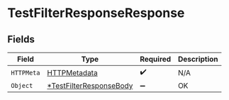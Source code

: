 # TestFilterResponseResponse


## Fields

| Field                                                  | Type                                                   | Required                                               | Description                                            |
| ------------------------------------------------------ | ------------------------------------------------------ | ------------------------------------------------------ | ------------------------------------------------------ |
| `HTTPMeta`                                             | [HTTPMetadata](./httpmetadata.md)                      | :heavy_check_mark:                                     | N/A                                                    |
| `Object`                                               | [*TestFilterResponseBody](./testfilterresponsebody.md) | :heavy_minus_sign:                                     | OK                                                     |